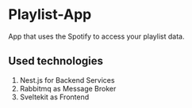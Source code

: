 # Playlist-App

App that uses the Spotify to access your playlist data.

## Used technologies

1. Nest.js for Backend Services
1. Rabbitmq as Message Broker
1. Sveltekit as Frontend
